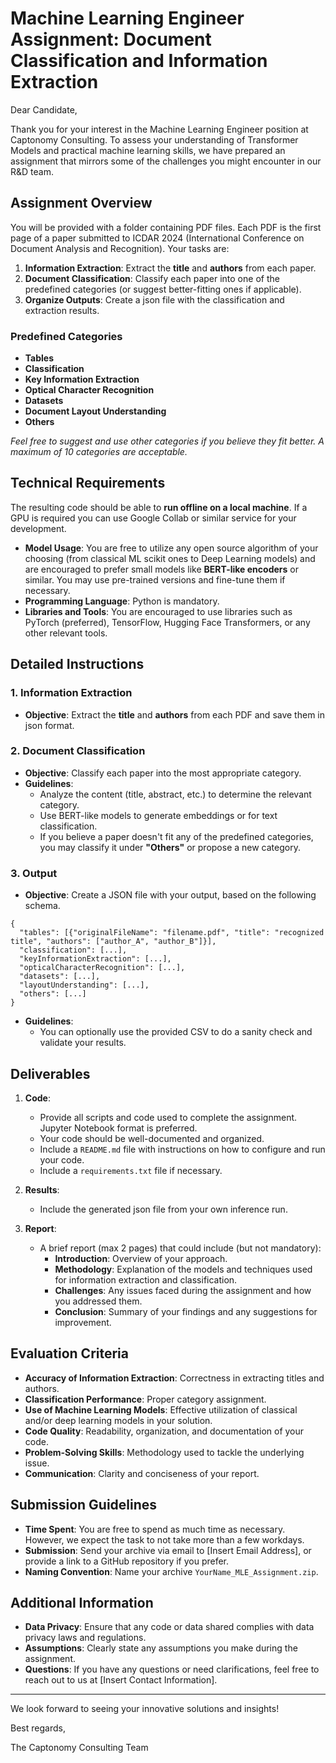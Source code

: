 # Machine Learning Engineer Assignment: Document Classification and Information Extraction

Dear Candidate,

Thank you for your interest in the Machine Learning Engineer position at Captonomy Consulting. To assess your understanding of Transformer Models and practical machine learning skills, we have prepared an assignment that mirrors some of the challenges you might encounter in our R&D team.

## Assignment Overview

You will be provided with a folder containing PDF files. Each PDF is the first page of a paper submitted to ICDAR 2024 (International Conference on Document Analysis and Recognition). Your tasks are:

1. **Information Extraction**: Extract the **title** and **authors** from each paper.
2. **Document Classification**: Classify each paper into one of the predefined categories (or suggest better-fitting ones if applicable).
3. **Organize Outputs**: Create a json file with the classification and extraction results.

### Predefined Categories

- **Tables**
- **Classification**
- **Key Information Extraction**
- **Optical Character Recognition**
- **Datasets**
- **Document Layout Understanding**
- **Others**

*Feel free to suggest and use other categories if you believe they fit better. A maximum of 10 categories are acceptable.*

## Technical Requirements

The resulting code should be able to **run offline on a local machine**. If a GPU is required you can use Google Collab or similar service for your development.

- **Model Usage**: You are free to utilize any open source algorithm of your choosing (from classical ML scikit ones to Deep Learning models) and are encouraged to prefer small models like **BERT-like encoders** or similar. You may use pre-trained versions and fine-tune them if necessary.
- **Programming Language**: Python is mandatory.
- **Libraries and Tools**: You are encouraged to use libraries such as PyTorch (preferred), TensorFlow, Hugging Face Transformers, or any other relevant tools.

## Detailed Instructions

### 1. Information Extraction

- **Objective**: Extract the **title** and **authors** from each PDF and save them in json format.

### 2. Document Classification

- **Objective**: Classify each paper into the most appropriate category.
- **Guidelines**:
    - Analyze the content (title, abstract, etc.) to determine the relevant category.
    - Use BERT-like models to generate embeddings or for text classification.
    - If you believe a paper doesn't fit any of the predefined categories, you may classify it under **"Others"** or propose a new category.

### 3. Output

- **Objective**: Create a JSON file with your output, based on the following schema.

```
{
  "tables": [{"originalFileName": "filename.pdf", "title": "recognized title", "authors": ["author_A", "author_B"]}],
  "classification": [...],
  "keyInformationExtraction": [...],
  "opticalCharacterRecognition": [...],
  "datasets": [...],
  "layoutUnderstanding": [...],
  "others": [...]
}
```
- **Guidelines**:
    - You can optionally use the provided CSV to do a sanity check and validate your results.

## Deliverables

1. **Code**:
    - Provide all scripts and code used to complete the assignment. Jupyter Notebook format is preferred.
    - Your code should be well-documented and organized.
    - Include a `README.md` file with instructions on how to configure and run your code.
    - Include a `requirements.txt` file if necessary.

2. **Results**:
    - Include the generated json file from your own inference run.

3. **Report**:
    - A brief report (max 2 pages) that could include (but not mandatory):
        - **Introduction**: Overview of your approach.
        - **Methodology**: Explanation of the models and techniques used for information extraction and classification.
        - **Challenges**: Any issues faced during the assignment and how you addressed them.
        - **Conclusion**: Summary of your findings and any suggestions for improvement.

## Evaluation Criteria

- **Accuracy of Information Extraction**: Correctness in extracting titles and authors.
- **Classification Performance**: Proper category assignment.
- **Use of Machine Learning Models**: Effective utilization of classical and/or deep learning models in your solution.
- **Code Quality**: Readability, organization, and documentation of your code.
- **Problem-Solving Skills**: Methodology used to tackle the underlying issue.
- **Communication**: Clarity and conciseness of your report.

## Submission Guidelines

- **Time Spent**: You are free to spend as much time as necessary. However, we expect the task to not take more than a few workdays.
- **Submission**: Send your archive via email to [Insert Email Address], or provide a link to a GitHub repository if you prefer.
- **Naming Convention**: Name your archive `YourName_MLE_Assignment.zip`.

## Additional Information

- **Data Privacy**: Ensure that any code or data shared complies with data privacy laws and regulations.
- **Assumptions**: Clearly state any assumptions you make during the assignment.
- **Questions**: If you have any questions or need clarifications, feel free to reach out to us at [Insert Contact Information].

---

We look forward to seeing your innovative solutions and insights!

Best regards,

The Captonomy Consulting Team
